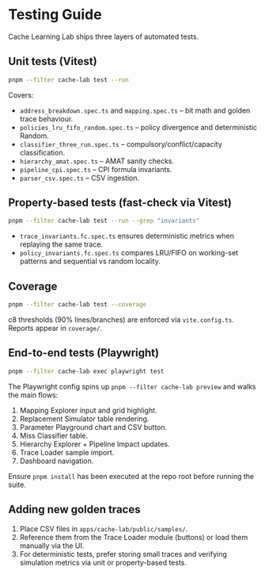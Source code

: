 # Testing Guide

Cache Learning Lab ships three layers of automated tests.

## Unit tests (Vitest)

```bash
pnpm --filter cache-lab test --run
```

Covers:
- `address_breakdown.spec.ts` and `mapping.spec.ts` – bit math and golden trace behaviour.
- `policies_lru_fifo_random.spec.ts` – policy divergence and deterministic Random.
- `classifier_three_run.spec.ts` – compulsory/conflict/capacity classification.
- `hierarchy_amat.spec.ts` – AMAT sanity checks.
- `pipeline_cpi.spec.ts` – CPI formula invariants.
- `parser_csv.spec.ts` – CSV ingestion.

## Property-based tests (fast-check via Vitest)

```bash
pnpm --filter cache-lab test --run --grep "invariants"
```

- `trace_invariants.fc.spec.ts` ensures deterministic metrics when replaying the same trace.
- `policy_invariants.fc.spec.ts` compares LRU/FIFO on working-set patterns and sequential vs random locality.

## Coverage

```bash
pnpm --filter cache-lab test --coverage
```

c8 thresholds (90% lines/branches) are enforced via `vite.config.ts`. Reports appear in `coverage/`.

## End-to-end tests (Playwright)

```bash
pnpm --filter cache-lab exec playwright test
```

The Playwright config spins up `pnpm --filter cache-lab preview` and walks the main flows:
1. Mapping Explorer input and grid highlight.
2. Replacement Simulator table rendering.
3. Parameter Playground chart and CSV button.
4. Miss Classifier table.
5. Hierarchy Explorer + Pipeline Impact updates.
6. Trace Loader sample import.
7. Dashboard navigation.

Ensure `pnpm install` has been executed at the repo root before running the suite.

## Adding new golden traces

1. Place CSV files in `apps/cache-lab/public/samples/`.
2. Reference them from the Trace Loader module (buttons) or load them manually via the UI.
3. For deterministic tests, prefer storing small traces and verifying simulation metrics via unit or property-based tests.
